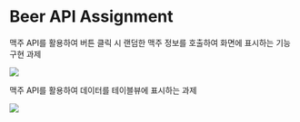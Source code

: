 # Beer API Assignment

맥주 API를 활용하여 버튼 클릭 시 랜덤한 맥주 정보를 호출하여 화면에 표시하는 기능 구현 과제

![](https://i.imgur.com/vsugliQ.gif)

맥주 API를 활용하여 데이터를 테이블뷰에 표시하는 과제

![](https://i.imgur.com/mBRrTeL.gif)

